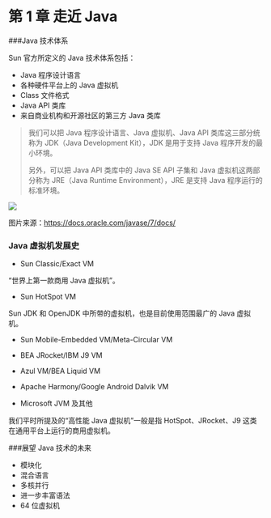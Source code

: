 # 第 1 章  走近 Java

###Java 技术体系

Sun 官方所定义的 Java 技术体系包括：

- Java 程序设计语言
- 各种硬件平台上的 Java 虚拟机
- Class 文件格式
- Java API 类库
- 来自商业机构和开源社区的第三方 Java 类库

> 我们可以把 Java 程序设计语言、Java 虚拟机、Java API 类库这三部分统称为 JDK（Java Development Kit），JDK 是用于支持 Java 程序开发的最小环境。
>
> 另外，可以把 Java API 类库中的 Java SE API 子集和 Java 虚拟机这两部分称为 JRE（Java Runtime Environment），JRE 是支持 Java 程序运行的标准环境。



![](https://github.com/JiaoXR/ReadingNotes/blob/master/pics/JVM/Java_Language.png)

图片来源：https://docs.oracle.com/javase/7/docs/



### Java 虚拟机发展史

- Sun Classic/Exact VM

“世界上第一款商用 Java 虚拟机”。

- Sun HotSpot VM

Sun JDK 和 OpenJDK 中所带的虚拟机，也是目前使用范围最广的 Java 虚拟机。

- Sun Mobile-Embedded VM/Meta-Circular VM
- BEA JRocket/IBM J9 VM
- Azul VM/BEA Liquid VM

- Apache Harmony/Google Android Dalvik VM
- Microsoft JVM 及其他

我们平时所提及的“高性能 Java 虚拟机”一般是指 HotSpot、JRocket、J9 这类在通用平台上运行的商用虚拟机。



###展望 Java 技术的未来

- 模块化
- 混合语言
- 多核并行
- 进一步丰富语法
- 64 位虚拟机



